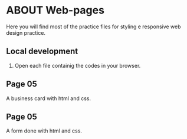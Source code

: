 #  ABOUT Web-pages

Here you will find most of the practice files for styling e responsive web design practice.

## Local development
1. Open each file containig the codes in your browser.

## **Page 05**
A business card with html and css.

## **Page 05**
A form done with html and css.